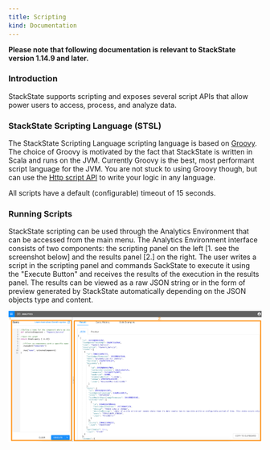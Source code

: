 ```yaml
---
title: Scripting
kind: Documentation
---
```


**Please note that following documentation is relevant to StackState version 1.14.9 and later.**

### Introduction

StackState supports scripting and exposes several script APIs that allow power users to access, process, and analyze data.

### StackState Scripting Language (STSL)

The StackState Scripting Language scripting language is based on [Groovy](https://groovy-lang.org/). The choice of Groovy is motivated by the fact that StackState is written in Scala and runs on the JVM. Currently Groovy is the best, most performant script language for the JVM. You are not stuck to using Groovy though, but can use the [Http script API](/develop/scripting/http/) to write your logic in any language.

All scripts have a default (configurable) timeout of 15 seconds.

### Running Scripts

StackState scripting can be used through the Analytics Environment that can be accessed from the main menu. The Analytics Environment interface consists of two components: the scripting panel on the left [1. see the screenshot below] and the results panel [2.] on the right. The user writes a script in the scripting panel and commands SackState to execute it using the "Execute Button" and receives the results of the execution in the results panel. The results can be viewed as a raw JSON string or in the form of preview generated by StackState automatically depending on the JSON objects type and content.

![Analytics](/images/analytics.png)
